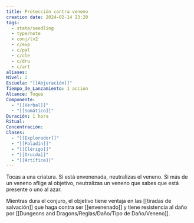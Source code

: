 ```yaml
---
title: Protección contra veneno
creation date: 2024-02-14 23:20
tags:
  - state/seedling
  - type/note
  - conj/lv2
  - c/exp
  - c/pal
  - c/cle
  - c/dru
  - c/art
aliases: 
Nivel: 2
Escuela: "[[Abjuración]]"
Tiempo_de_Lanzamiento: 1 accion
Alcance: Toque
Componente:
  - "[[Verbal]]"
  - "[[Somático]]"
Duración: 1 hora
Ritual: 
Concentración: 
Clases:
  - "[[Explorador]]"
  - "[[Paladín]]"
  - "[[Clérigo]]"
  - "[[Druida]]"
  - "[[Artífice]]"
---
```

Tocas a una criatura. Si está envenenada, neutralizas el veneno. Si más de un veneno aflige al objetivo, neutralizas un veneno que sabes que está presente o uno al azar.

Mientras dura el conjuro, el objetivo tiene ventaja en las [[tiradas de salvación]] que haga contra ser [[envenenado]] y tiene resistencia al daño por [[Dungeons and Dragons/Reglas/Daño/Tipo de Daño/Veneno]].